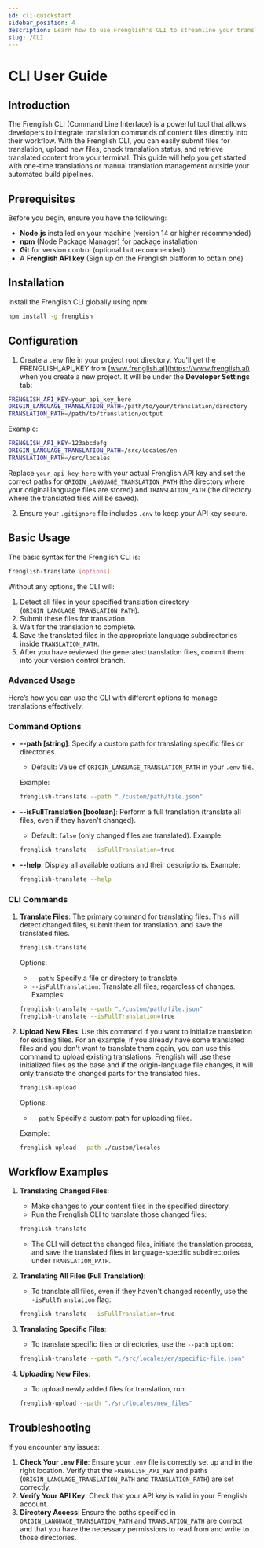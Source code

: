 ```yaml
---
id: cli-quickstart
sidebar_position: 4
description: Learn how to use Frenglish's CLI to streamline your translation workflow
slug: /CLI
---
```


# CLI User Guide

## Introduction

The Frenglish CLI (Command Line Interface) is a powerful tool that allows developers to integrate translation commands of content files directly into their workflow. With the Frenglish CLI, you can easily submit files for translation, upload new files, check translation status, and retrieve translated content from your terminal. This guide will help you get started with one-time translations or manual translation management outside your automated build pipelines.

## Prerequisites

Before you begin, ensure you have the following:

- **Node.js** installed on your machine (version 14 or higher recommended)
- **npm** (Node Package Manager) for package installation
- **Git** for version control (optional but recommended)
- A **Frenglish API key** (Sign up on the Frenglish platform to obtain one)

## Installation

Install the Frenglish CLI globally using npm:

```bash
npm install -g frenglish
```

## Configuration

1. Create a `.env` file in your project root directory. You'll get the FRENGLISH_API_KEY from [www.frenglish.ai](https://www.frenglish.ai) when you create a new project. It will be under the **Developer Settings** tab:

```bash
FRENGLISH_API_KEY=your_api_key_here
ORIGIN_LANGUAGE_TRANSLATION_PATH=/path/to/your/translation/directory
TRANSLATION_PATH=/path/to/translation/output
```

Example:

```bash
FRENGLISH_API_KEY=123abcdefg
ORIGIN_LANGUAGE_TRANSLATION_PATH=/src/locales/en
TRANSLATION_PATH=/src/locales
```

Replace `your_api_key_here` with your actual Frenglish API key and set the correct paths for `ORIGIN_LANGUAGE_TRANSLATION_PATH` (the directory where your original language files are stored) and `TRANSLATION_PATH` (the directory where the translated files will be saved).

2. Ensure your `.gitignore` file includes `.env` to keep your API key secure.

## Basic Usage

The basic syntax for the Frenglish CLI is:

```bash
frenglish-translate [options]
```

Without any options, the CLI will:

1. Detect all files in your specified translation directory (`ORIGIN_LANGUAGE_TRANSLATION_PATH`).
2. Submit these files for translation.
3. Wait for the translation to complete.
4. Save the translated files in the appropriate language subdirectories inside `TRANSLATION_PATH`.
5. After you have reviewed the generated translation files, commit them into your version control branch.

### Advanced Usage

Here’s how you can use the CLI with different options to manage translations effectively.

### Command Options

- **--path [string]**: Specify a custom path for translating specific files or directories.
  - Default: Value of `ORIGIN_LANGUAGE_TRANSLATION_PATH` in your `.env` file.

  Example:
  ```bash
  frenglish-translate --path "./custom/path/file.json"
  ```

- **--isFullTranslation [boolean]**: Perform a full translation (translate all files, even if they haven't changed).
  - Default: `false` (only changed files are translated).
  Example:
  ```bash
  frenglish-translate --isFullTranslation=true
  ```
- **--help**: Display all available options and their descriptions.
  Example:
  ```bash
  frenglish-translate --help
  ```
### CLI Commands
1. **Translate Files**:
   The primary command for translating files. This will detect changed files, submit them for translation, and save the translated files.
   ```bash
   frenglish-translate
   ```
   Options:
   - `--path`: Specify a file or directory to translate.
   - `--isFullTranslation`: Translate all files, regardless of changes.
   Examples:
   ```bash
   frenglish-translate --path "./custom/path/file.json"
   frenglish-translate --isFullTranslation=true
   ```
2. **Upload New Files**:
   Use this command if you want to initialize translation for existing files. For an example, if you already have some translated files and you don't want to translate them again, you can use this command to upload existing translations. Frenglish will use these initialized files as the base and if the origin-language file changes, it will only translate the changed parts for the translated files.

   ```bash
   frenglish-upload
   ```

   Options:
   - `--path`: Specify a custom path for uploading files.

   Example:
   ```bash
   frenglish-upload --path ./custom/locales
   ```

## Workflow Examples

1. **Translating Changed Files**:
   - Make changes to your content files in the specified directory.
   - Run the Frenglish CLI to translate those changed files:

   ```bash
   frenglish-translate
   ```

   - The CLI will detect the changed files, initiate the translation process, and save the translated files in language-specific subdirectories under `TRANSLATION_PATH`.

2. **Translating All Files (Full Translation)**:
   - To translate all files, even if they haven't changed recently, use the `--isFullTranslation` flag:
   ```bash
   frenglish-translate --isFullTranslation=true
   ```
3. **Translating Specific Files**:
   - To translate specific files or directories, use the `--path` option:
   ```bash
   frenglish-translate --path "./src/locales/en/specific-file.json"
   ```
4. **Uploading New Files**:
   - To upload newly added files for translation, run:
   ```bash
   frenglish-upload --path "./src/locales/new_files"
   ```
## Troubleshooting
If you encounter any issues:
1. **Check Your `.env` File**:
   Ensure your `.env` file is correctly set up and in the right location. Verify that the `FRENGLISH_API_KEY` and paths (`ORIGIN_LANGUAGE_TRANSLATION_PATH` and `TRANSLATION_PATH`) are set correctly.
2. **Verify Your API Key**:
   Check that your API key is valid in your Frenglish account.
3. **Directory Access**:
   Ensure the paths specified in `ORIGIN_LANGUAGE_TRANSLATION_PATH` and `TRANSLATION_PATH` are correct and that you have the necessary permissions to read from and write to those directories.